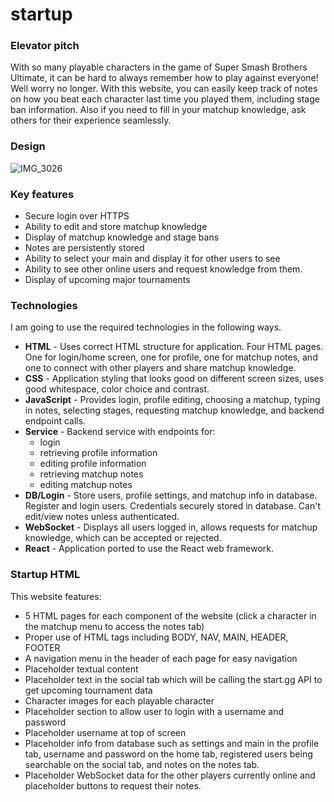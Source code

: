 # startup
### Elevator pitch

With so many playable characters in the game of Super Smash Brothers Ultimate, it can be hard to always remember how to play against everyone! Well worry no longer. With this website, you can easily keep track of notes on how you beat each character last time you played them, including stage ban information. Also if you need to fill in your matchup knowledge, ask others for their experience seamlessly.

### Design

![IMG_3026](https://github.com/davidmolgard/startup/assets/145723824/00e51592-e6aa-4c52-9b7b-c6378db7897e)


### Key features

- Secure login over HTTPS
- Ability to edit and store matchup knowledge
- Display of matchup knowledge and stage bans
- Notes are persistently stored
- Ability to select your main and display it for other users to see
- Ability to see other online users and request knowledge from them.
- Display of upcoming major tournaments

### Technologies

I am going to use the required technologies in the following ways.

- **HTML** - Uses correct HTML structure for application. Four HTML pages. One for login/home screen, one for profile, one for matchup notes, and one to connect with other players and share matchup knowledge.
- **CSS** - Application styling that looks good on different screen sizes, uses good whitespace, color choice and contrast.
- **JavaScript** - Provides login, profile editing, choosing a matchup, typing in notes, selecting stages, requesting matchup knowledge, and backend endpoint calls.
- **Service** - Backend service with endpoints for:
  - login
  - retrieving profile information
  - editing profile information
  - retrieving matchup notes
  - editing matchup notes
- **DB/Login** - Store users, profile settings, and matchup info in database. Register and login users. Credentials securely stored in database. Can't edit/view notes unless authenticated.
- **WebSocket** - Displays all users logged in, allows requests for matchup knowledge, which can be accepted or rejected.
- **React** - Application ported to use the React web framework.

### Startup HTML

This website features: 

- 5 HTML pages for each component of the website (click a character in the matchup menu to access the notes tab)
- Proper use of HTML tags including BODY, NAV, MAIN, HEADER, FOOTER
- A navigation menu in the header of each page for easy navigation
- Placeholder textual content
- Placeholder text in the social tab which will be calling the start.gg API to get upcoming tournament data
- Character images for each playable character
- Placeholder section to allow user to login with a username and password
- Placeholder username at top of screen
- Placeholder info from database such as settings and main in the profile tab, username and password on the home tab, registered users being searchable on the social tab, and notes on the notes tab.
- Placeholder WebSocket data for the other players currently online and placeholder buttons to request their notes.

